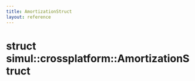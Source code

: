 ```yaml
---
title: AmortizationStruct
layout: reference
---
```

struct simul::crossplatform::AmortizationStruct
===
